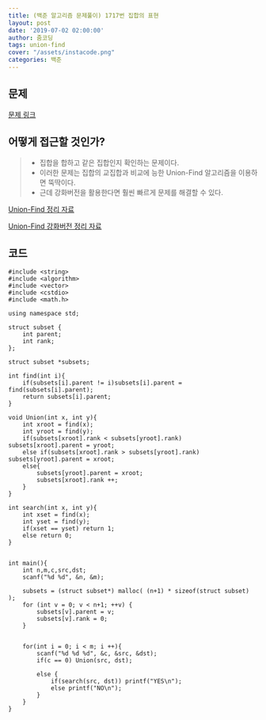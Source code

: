 ```yaml
---
title: (백준 알고리즘 문제풀이) 1717번 집합의 표현
layout: post
date: '2019-07-02 02:00:00'
author: 줌코딩
tags: union-find
cover: "/assets/instacode.png"
categories: 백준
---
```


## 문제

[문제 링크](https://www.acmicpc.net/problem/1717)

## 어떻게 접근할 것인가?

>* 집합을 합하고 같은 집합인지 확인하는 문제이다. 
>* 이러한 문제는 집합의 교집합과 비교에 능한 Union-Find 알고리즘을 이용하면 뚝딱이다.
>* 근데 강화버전을 활용한다면 훨씬 빠르게 문제를 해결할 수 있다.

[Union-Find 정리 자료](https://zoomkoding.github.io/algorithm/2019/05/19/Union-Find-1.html)

[Union-Find 강화버전 정리 자료](https://zoomkoding.github.io/algorithm/2019/05/19/Union-Find-2.html)

## 코드

    #include <string>
    #include <algorithm>
    #include <vector>
    #include <cstdio>
    #include <math.h>

    using namespace std;

    struct subset {
        int parent;
        int rank;
    };

    struct subset *subsets;

    int find(int i){
        if(subsets[i].parent != i)subsets[i].parent = find(subsets[i].parent);
        return subsets[i].parent;
    }

    void Union(int x, int y){
        int xroot = find(x);
        int yroot = find(y);
        if(subsets[xroot].rank < subsets[yroot].rank) subsets[xroot].parent = yroot;
        else if(subsets[xroot].rank > subsets[yroot].rank) subsets[yroot].parent = xroot;
        else{
            subsets[yroot].parent = xroot;
            subsets[xroot].rank ++;
        }
    }

    int search(int x, int y){
        int xset = find(x);
        int yset = find(y);
        if(xset == yset) return 1;
        else return 0; 
    }


    int main(){
        int n,m,c,src,dst;
        scanf("%d %d", &n, &m);
        
        subsets = (struct subset*) malloc( (n+1) * sizeof(struct subset) );
        for (int v = 0; v < n+1; ++v) {
            subsets[v].parent = v;
            subsets[v].rank = 0;
        }


        for(int i = 0; i < m; i ++){
            scanf("%d %d %d", &c, &src, &dst);
            if(c == 0) Union(src, dst);
            
            else {
                if(search(src, dst)) printf("YES\n");
                else printf("NO\n");
            }
        }
    }

